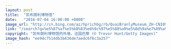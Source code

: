 ```yaml
---
layout: post
title:  "凯布朗利博物馆"
date:   "2016-07-04 16:00:00 +0800"
image_url: "http://cn.bing.com/az/hprichbg/rb/QuaiBranlyMuseum_ZH-CN10941225231_1920x1080.jpg"
link: "/search?q=%e5%87%af%e5%b8%83%e6%9c%97%e5%88%a9%e5%8d%9a%e7%89%a9%e9%a6%86&form=pgbar1&mkt=zh-cn"
copyright: "凯布朗利博物馆的外墙，法国巴黎 (© Trevor Hunt/Getty Images)"
image_hash: "ee94c7514db3b636de7aedc6f6c3a257"
---
```

